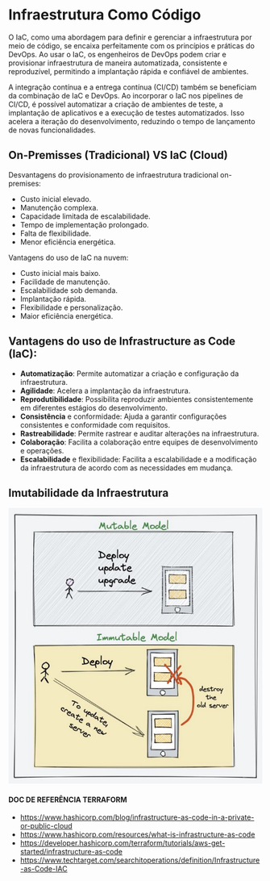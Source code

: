 # Infraestrutura Como Código

O IaC, como uma abordagem para definir e gerenciar a infraestrutura por meio de código, se encaixa perfeitamente com os princípios e práticas do DevOps. Ao usar o IaC, os engenheiros de DevOps podem criar e provisionar infraestrutura de maneira automatizada, consistente e reproduzível, permitindo a implantação rápida e confiável de ambientes.

A integração contínua e a entrega contínua (CI/CD) também se beneficiam da combinação de IaC e DevOps. Ao incorporar o IaC nos pipelines de CI/CD, é possível automatizar a criação de ambientes de teste, a implantação de aplicativos e a execução de testes automatizados. Isso acelera a iteração do desenvolvimento, reduzindo o tempo de lançamento de novas funcionalidades.

## On-Premisses (Tradicional) VS IaC (Cloud)

Desvantagens do provisionamento de infraestrutura tradicional on-premises:

- Custo inicial elevado.
- Manutenção complexa.
- Capacidade limitada de escalabilidade.
- Tempo de implementação prolongado.
- Falta de flexibilidade.
- Menor eficiência energética.

Vantagens do uso de IaC na nuvem:

- Custo inicial mais baixo.
- Facilidade de manutenção.
- Escalabilidade sob demanda.
- Implantação rápida.
- Flexibilidade e personalização.
- Maior eficiência energética.

## Vantagens do uso de Infrastructure as Code (IaC):

- **Automatização**: Permite automatizar a criação e configuração da infraestrutura.
- **Agilidade**: Acelera a implantação da infraestrutura.
- **Reprodutibilidade**: Possibilita reproduzir ambientes consistentemente em diferentes estágios do desenvolvimento.
- **Consistência** e conformidade: Ajuda a garantir configurações consistentes e conformidade com requisitos.
- **Rastreabilidade**: Permite rastrear e auditar alterações na infraestrutura.
- **Colaboração**: Facilita a colaboração entre equipes de desenvolvimento e operações.
- **Escalabilidade** e flexibilidade: Facilita a escalabilidade e a modificação da infraestrutura de acordo com as necessidades em mudança.

## Imutabilidade da Infraestrutura

<div align="center">

![mutable-vs-immutable](./images/mutable-vs-immutable.png)

</div>

#### DOC DE REFERÊNCIA TERRAFORM

- https://www.hashicorp.com/blog/infrastructure-as-code-in-a-private-or-public-cloud
- https://www.hashicorp.com/resources/what-is-infrastructure-as-code
- https://developer.hashicorp.com/terraform/tutorials/aws-get-started/infrastructure-as-code
- https://www.techtarget.com/searchitoperations/definition/Infrastructure-as-Code-IAC